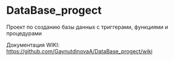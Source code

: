 # DataBase_progect
Проект по созданию базы данных с триггерами, функциями и процедурами

Документация WIKI: https://github.com/GaynutdinovaA/DataBase_progect/wiki
